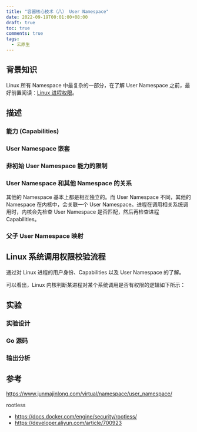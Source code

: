```yaml
---
title: "容器核心技术（八） User Namespace"
date: 2022-09-19T00:01:00+08:00
draft: true
toc: true
comments: true
tags:
  - 云原生
---
```


## 背景知识

Linux 所有 Namespace 中最复杂的一部分，在了解 User Namespace 之前，最好前置阅读：[Linux 进程权限](/posts/linux-process-permission/)。

## 描述

### 能力 (Capabilities)

### User Namespace 嵌套

### 非初始 User Namespace 能力的限制

### User Namespace 和其他 Namespace 的关系

其他的 Namespace 基本上都是相互独立的。而 User Namespace 不同，其他的 Namespace 在内核中，会关联一个 User Namespace。进程在调用相关系统调用时，内核会先检查 User Namespace 是否匹配，然后再检查进程 Capabilities。

### 父子 User Namespace 映射

## Linux 系统调用权限校验流程

通过对 Linux 进程的用户身份、Capabilities 以及 User Namespace 的了解。

可以看出，Linux 内核判断某进程对某个系统调用是否有权限的逻辑如下所示：

## 实验

### 实验设计

### Go 源码

### 输出分析

## 参考

https://www.junmajinlong.com/virtual/namespace/user_namespace/

rootless

* https://docs.docker.com/engine/security/rootless/
* https://developer.aliyun.com/article/700923
